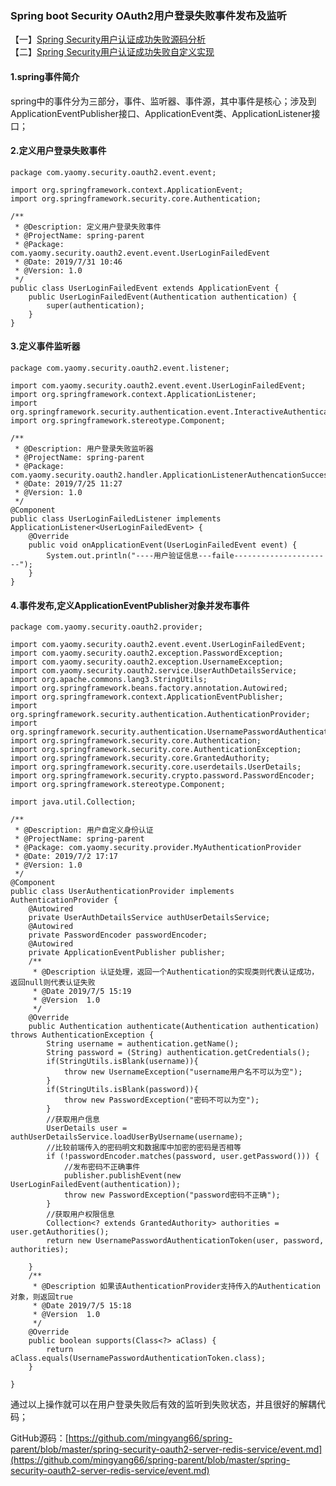 ### Spring boot Security OAuth2用户登录失败事件发布及监听

【一】[Spring Security用户认证成功失败源码分析](https://github.com/mingyang66/spring-parent/blob/master/spring-security-oauth2-server-redis-service/eventUpgrade.md)<br>
【二】[Spring Security用户认证成功失败自定义实现](https://github.com/mingyang66/spring-parent/blob/master/spring-security-oauth2-server-redis-service/eventUpgradeCode.md)

#### 1.spring事件简介
spring中的事件分为三部分，事件、监听器、事件源，其中事件是核心；涉及到ApplicationEventPublisher接口、ApplicationEvent类、ApplicationListener接口；

#### 2.定义用户登录失败事件
```
package com.yaomy.security.oauth2.event.event;

import org.springframework.context.ApplicationEvent;
import org.springframework.security.core.Authentication;

/**
 * @Description: 定义用户登录失败事件
 * @ProjectName: spring-parent
 * @Package: com.yaomy.security.oauth2.event.event.UserLoginFailedEvent
 * @Date: 2019/7/31 10:46
 * @Version: 1.0
 */
public class UserLoginFailedEvent extends ApplicationEvent {
    public UserLoginFailedEvent(Authentication authentication) {
        super(authentication);
    }
}
```

#### 3.定义事件监听器
```
package com.yaomy.security.oauth2.event.listener;

import com.yaomy.security.oauth2.event.event.UserLoginFailedEvent;
import org.springframework.context.ApplicationListener;
import org.springframework.security.authentication.event.InteractiveAuthenticationSuccessEvent;
import org.springframework.stereotype.Component;

/**
 * @Description: 用户登录失败监听器
 * @ProjectName: spring-parent
 * @Package: com.yaomy.security.oauth2.handler.ApplicationListenerAuthencationSuccess
 * @Date: 2019/7/25 11:27
 * @Version: 1.0
 */
@Component
public class UserLoginFailedListener implements ApplicationListener<UserLoginFailedEvent> {
    @Override
    public void onApplicationEvent(UserLoginFailedEvent event) {
        System.out.println("----用户验证信息---faile----------------------");
    }
}
```

#### 4.事件发布,定义ApplicationEventPublisher对象并发布事件
```
package com.yaomy.security.oauth2.provider;

import com.yaomy.security.oauth2.event.event.UserLoginFailedEvent;
import com.yaomy.security.oauth2.exception.PasswordException;
import com.yaomy.security.oauth2.exception.UsernameException;
import com.yaomy.security.oauth2.service.UserAuthDetailsService;
import org.apache.commons.lang3.StringUtils;
import org.springframework.beans.factory.annotation.Autowired;
import org.springframework.context.ApplicationEventPublisher;
import org.springframework.security.authentication.AuthenticationProvider;
import org.springframework.security.authentication.UsernamePasswordAuthenticationToken;
import org.springframework.security.core.Authentication;
import org.springframework.security.core.AuthenticationException;
import org.springframework.security.core.GrantedAuthority;
import org.springframework.security.core.userdetails.UserDetails;
import org.springframework.security.crypto.password.PasswordEncoder;
import org.springframework.stereotype.Component;

import java.util.Collection;

/**
 * @Description: 用户自定义身份认证
 * @ProjectName: spring-parent
 * @Package: com.yaomy.security.provider.MyAuthenticationProvider
 * @Date: 2019/7/2 17:17
 * @Version: 1.0
 */
@Component
public class UserAuthenticationProvider implements AuthenticationProvider {
    @Autowired
    private UserAuthDetailsService authUserDetailsService;
    @Autowired
    private PasswordEncoder passwordEncoder;
    @Autowired
    private ApplicationEventPublisher publisher;
    /**
     * @Description 认证处理，返回一个Authentication的实现类则代表认证成功，返回null则代表认证失败
     * @Date 2019/7/5 15:19
     * @Version  1.0
     */
    @Override
    public Authentication authenticate(Authentication authentication) throws AuthenticationException {
        String username = authentication.getName();
        String password = (String) authentication.getCredentials();
        if(StringUtils.isBlank(username)){
            throw new UsernameException("username用户名不可以为空");
        }
        if(StringUtils.isBlank(password)){
            throw new PasswordException("密码不可以为空");
        }
        //获取用户信息
        UserDetails user = authUserDetailsService.loadUserByUsername(username);
        //比较前端传入的密码明文和数据库中加密的密码是否相等
        if (!passwordEncoder.matches(password, user.getPassword())) {
            //发布密码不正确事件
            publisher.publishEvent(new UserLoginFailedEvent(authentication));
            throw new PasswordException("password密码不正确");
        }
        //获取用户权限信息
        Collection<? extends GrantedAuthority> authorities = user.getAuthorities();
        return new UsernamePasswordAuthenticationToken(user, password, authorities);

    }
    /**
     * @Description 如果该AuthenticationProvider支持传入的Authentication对象，则返回true
     * @Date 2019/7/5 15:18
     * @Version  1.0
     */
    @Override
    public boolean supports(Class<?> aClass) {
        return aClass.equals(UsernamePasswordAuthenticationToken.class);
    }

}
```

通过以上操作就可以在用户登录失败后有效的监听到失败状态，并且很好的解耦代码；

GitHub源码：[https://github.com/mingyang66/spring-parent/blob/master/spring-security-oauth2-server-redis-service/event.md](https://github.com/mingyang66/spring-parent/blob/master/spring-security-oauth2-server-redis-service/event.md)